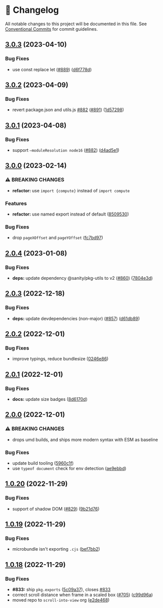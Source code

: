 <!-- markdownlint-disable --><!-- textlint-disable -->

# 📓 Changelog

All notable changes to this project will be documented in this file. See
[Conventional Commits](https://conventionalcommits.org) for commit guidelines.

## [3.0.3](https://github.com/scroll-into-view/compute-scroll-into-view/compare/v3.0.2...v3.0.3) (2023-04-10)

### Bug Fixes

- use const replace let ([#889](https://github.com/scroll-into-view/compute-scroll-into-view/issues/889)) ([d6f778d](https://github.com/scroll-into-view/compute-scroll-into-view/commit/d6f778d5a91720f9cb1980b403612d744cfa24bc))

## [3.0.2](https://github.com/scroll-into-view/compute-scroll-into-view/compare/v3.0.1...v3.0.2) (2023-04-09)

### Bug Fixes

- revert package.json and utils.js [#882](https://github.com/scroll-into-view/compute-scroll-into-view/issues/882) ([#891](https://github.com/scroll-into-view/compute-scroll-into-view/issues/891)) ([1d57298](https://github.com/scroll-into-view/compute-scroll-into-view/commit/1d572980b5451eca90a4510e1864265fad65708f))

## [3.0.1](https://github.com/scroll-into-view/compute-scroll-into-view/compare/v3.0.0...v3.0.1) (2023-04-08)

### Bug Fixes

- support `—moduleResolution node16` ([#882](https://github.com/scroll-into-view/compute-scroll-into-view/issues/882)) ([d4ad5e1](https://github.com/scroll-into-view/compute-scroll-into-view/commit/d4ad5e1b53dcb0b1baa7fd6f696d467759c17cbc))

## [3.0.0](https://github.com/scroll-into-view/compute-scroll-into-view/compare/v2.0.4...v3.0.0) (2023-02-14)

### ⚠ BREAKING CHANGES

- **refactor:** use `import {compute}` instead of `import compute`

### Features

- **refactor:** use named export instead of default ([8509530](https://github.com/scroll-into-view/compute-scroll-into-view/commit/850953006334264cf2ef9040bf8c4d7ae6700604))

### Bug Fixes

- drop `pageXOffset` and `pageYOffset` ([fc7bd97](https://github.com/scroll-into-view/compute-scroll-into-view/commit/fc7bd976d34f497da462d02772858eae718a75b2))

## [2.0.4](https://github.com/scroll-into-view/compute-scroll-into-view/compare/v2.0.3...v2.0.4) (2023-01-08)

### Bug Fixes

- **deps:** update dependency @sanity/pkg-utils to v2 ([#860](https://github.com/scroll-into-view/compute-scroll-into-view/issues/860)) ([7804e3d](https://github.com/scroll-into-view/compute-scroll-into-view/commit/7804e3dd13f8b82e82e560f1e28e3041bb1c5df4))

## [2.0.3](https://github.com/scroll-into-view/compute-scroll-into-view/compare/v2.0.2...v2.0.3) (2022-12-18)

### Bug Fixes

- **deps:** update devdependencies (non-major) ([#857](https://github.com/scroll-into-view/compute-scroll-into-view/issues/857)) ([d61db89](https://github.com/scroll-into-view/compute-scroll-into-view/commit/d61db8929370192d6d63d174381ae77bedec5fdd))

## [2.0.2](https://github.com/scroll-into-view/compute-scroll-into-view/compare/v2.0.1...v2.0.2) (2022-12-01)

### Bug Fixes

- improve typings, reduce bundlesize ([0246e86](https://github.com/scroll-into-view/compute-scroll-into-view/commit/0246e86d9a4a0aaf37451db197145de6d2be34a2))

## [2.0.1](https://github.com/scroll-into-view/compute-scroll-into-view/compare/v2.0.0...v2.0.1) (2022-12-01)

### Bug Fixes

- **docs:** update size badges ([8d6170d](https://github.com/scroll-into-view/compute-scroll-into-view/commit/8d6170dde25e6753e8ee611eb2a7c2eca027de43))

## [2.0.0](https://github.com/scroll-into-view/compute-scroll-into-view/compare/v1.0.20...v2.0.0) (2022-12-01)

### ⚠ BREAKING CHANGES

- drops umd builds, and ships more modern syntax with ESM as baseline

### Bug Fixes

- update build tooling ([5960c1f](https://github.com/scroll-into-view/compute-scroll-into-view/commit/5960c1f4cfcddd1b1651438d73701d0a572f561c))
- use `typeof document` check for env detection ([ae9ebbd](https://github.com/scroll-into-view/compute-scroll-into-view/commit/ae9ebbddc1f4d3e815a82adbfc8e7c2f31c5f778))

## [1.0.20](https://github.com/scroll-into-view/compute-scroll-into-view/compare/v1.0.19...v1.0.20) (2022-11-29)

### Bug Fixes

- support of shadow DOM ([#829](https://github.com/scroll-into-view/compute-scroll-into-view/issues/829)) ([9b21d76](https://github.com/scroll-into-view/compute-scroll-into-view/commit/9b21d760744b5474bcb0f22f09dcb800296fbc4b))

## [1.0.19](https://github.com/scroll-into-view/compute-scroll-into-view/compare/v1.0.18...v1.0.19) (2022-11-29)

### Bug Fixes

- microbundle isn't exporting `.cjs` ([bef7bb2](https://github.com/scroll-into-view/compute-scroll-into-view/commit/bef7bb2d1c48dbf5ef2ece976acf8c33ee9d12f1))

## [1.0.18](https://github.com/scroll-into-view/compute-scroll-into-view/compare/v1.0.17...v1.0.18) (2022-11-29)

### Bug Fixes

- **#833:** ship `pkg.exports` ([5c09a37](https://github.com/scroll-into-view/compute-scroll-into-view/commit/5c09a377025860912bdca9097713d3c62d80880f)), closes [#833](https://github.com/scroll-into-view/compute-scroll-into-view/issues/833)
- correct scroll distance when frame in a scaled box ([#705](https://github.com/scroll-into-view/compute-scroll-into-view/issues/705)) ([c99d96a](https://github.com/scroll-into-view/compute-scroll-into-view/commit/c99d96a061d27aaf5c90e5871a9f3e3f15cf3bd5))
- moved repo to `scroll-into-view` org ([e2de468](https://github.com/scroll-into-view/compute-scroll-into-view/commit/e2de4688f21b049c4fd75d8bf85743ed217e9f51))
